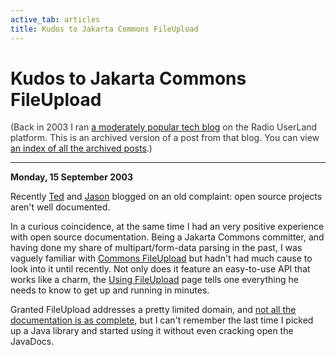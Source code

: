 ```yaml
---
active_tab: articles
title: Kudos to Jakarta Commons FileUpload
---
```

# Kudos to Jakarta Commons FileUpload

<div style="color:#333">(Back in 2003 I ran <a href="http://radio.weblogs.com/0122027/">a moderately popular tech blog</a> on the Radio UserLand platform.  This is an archived version of a post from that blog. You can view <a href="/articles/radio-blog/index.html">an index of all the archived posts</a>.)</div><hr>
<b>Monday, 15 September 2003</b>
<p>
Recently <a href="http://www.sauria.com/blog/2003/09/13#580" title="Ted Leung: 13 Sep 2003: I don't want to read your damned source code">Ted</a> and <a href="http://www.freeroller.net/page/jdmarshall/20030912#disinterest_is_not_incompetence" title="Jason Marshall: 12 Sep 2003: Disinterest Is Not Incompetence">Jason</a> blogged on an old complaint: open source projects aren't well documented.
</p><p>
In a curious coincidence, at the same time I had an very positive experience with open source documentation.  Being a Jakarta Commons committer, and having done my share of multipart/form-data parsing in the past, I was vaguely familiar with <a href="http://jakarta.apache.org/commons/fileupload/" title="Apache's Jakarta Commons FileUpload">Commons FileUpload</a> but hadn't had much cause to look into it until recently.  Not only does it feature an easy-to-use API that works like a charm, the <a href="http://jakarta.apache.org/commons/fileupload/using.html">Using FileUpload</a> page tells one everything he needs to know to get up and running in minutes.
</p>
Granted FileUpload addresses a pretty limited domain, and <a href="http://jakarta.apache.org/commons/fileupload/customizing.html" title="Customizing FileUpload">not all the documentation is as complete</a>, but I can't remember the last time I picked up a Java library and started using it without even cracking open the JavaDocs.
